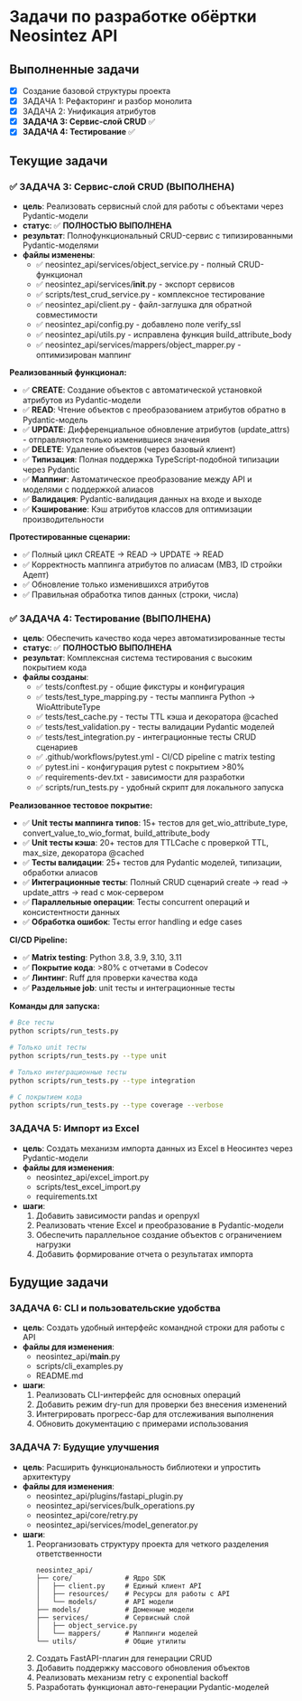 # Задачи по разработке обёртки Neosintez API

## Выполненные задачи
- [x] Создание базовой структуры проекта
- [x] ЗАДАЧА 1: Рефакторинг и разбор монолита
- [x] ЗАДАЧА 2: Унификация атрибутов
- [x] **ЗАДАЧА 3: Сервис-слой CRUD** ✅
- [x] **ЗАДАЧА 4: Тестирование** ✅

## Текущие задачи

### ✅ ЗАДАЧА 3: Сервис-слой CRUD (ВЫПОЛНЕНА)
- **цель**: Реализовать сервисный слой для работы с объектами через Pydantic-модели
- **статус**: ✅ **ПОЛНОСТЬЮ ВЫПОЛНЕНА**
- **результат**: Полнофункциональный CRUD-сервис с типизированными Pydantic-моделями
- **файлы изменены**:
  - ✅ neosintez_api/services/object_service.py - полный CRUD-функционал
  - ✅ neosintez_api/services/__init__.py - экспорт сервисов
  - ✅ scripts/test_crud_service.py - комплексное тестирование
  - ✅ neosintez_api/client.py - файл-заглушка для обратной совместимости
  - ✅ neosintez_api/config.py - добавлено поле verify_ssl
  - ✅ neosintez_api/utils.py - исправлена функция build_attribute_body
  - ✅ neosintez_api/services/mappers/object_mapper.py - оптимизирован маппинг

**Реализованный функционал:**
- ✅ **CREATE**: Создание объектов с автоматической установкой атрибутов из Pydantic-модели
- ✅ **READ**: Чтение объектов с преобразованием атрибутов обратно в Pydantic-модель  
- ✅ **UPDATE**: Дифференциальное обновление атрибутов (update_attrs) - отправляются только изменившиеся значения
- ✅ **DELETE**: Удаление объектов (через базовый клиент)
- ✅ **Типизация**: Полная поддержка TypeScript-подобной типизации через Pydantic
- ✅ **Маппинг**: Автоматическое преобразование между API и моделями с поддержкой алиасов
- ✅ **Валидация**: Pydantic-валидация данных на входе и выходе
- ✅ **Кэширование**: Кэш атрибутов классов для оптимизации производительности

**Протестированные сценарии:**
- ✅ Полный цикл CREATE → READ → UPDATE → READ
- ✅ Корректность маппинга атрибутов по алиасам (МВЗ, ID стройки Адепт)
- ✅ Обновление только изменившихся атрибутов
- ✅ Правильная обработка типов данных (строки, числа)

### ✅ ЗАДАЧА 4: Тестирование (ВЫПОЛНЕНА)
- **цель**: Обеспечить качество кода через автоматизированные тесты
- **статус**: ✅ **ПОЛНОСТЬЮ ВЫПОЛНЕНА**
- **результат**: Комплексная система тестирования с высоким покрытием кода
- **файлы созданы**:
  - ✅ tests/conftest.py - общие фикстуры и конфигурация
  - ✅ tests/test_type_mapping.py - тесты маппинга Python → WioAttributeType
  - ✅ tests/test_cache.py - тесты TTL кэша и декоратора @cached
  - ✅ tests/test_validation.py - тесты валидации Pydantic моделей
  - ✅ tests/test_integration.py - интеграционные тесты CRUD сценариев
  - ✅ .github/workflows/pytest.yml - CI/CD pipeline с matrix testing
  - ✅ pytest.ini - конфигурация pytest с покрытием >80%
  - ✅ requirements-dev.txt - зависимости для разработки
  - ✅ scripts/run_tests.py - удобный скрипт для локального запуска

**Реализованное тестовое покрытие:**
- ✅ **Unit тесты маппинга типов**: 15+ тестов для get_wio_attribute_type, convert_value_to_wio_format, build_attribute_body
- ✅ **Unit тесты кэша**: 20+ тестов для TTLCache с проверкой TTL, max_size, декоратора @cached
- ✅ **Тесты валидации**: 25+ тестов для Pydantic моделей, типизации, обработки алиасов
- ✅ **Интеграционные тесты**: Полный CRUD сценарий create → read → update_attrs → read с мок-сервером
- ✅ **Параллельные операции**: Тесты concurrent операций и консистентности данных
- ✅ **Обработка ошибок**: Тесты error handling и edge cases

**CI/CD Pipeline:**
- ✅ **Matrix testing**: Python 3.8, 3.9, 3.10, 3.11
- ✅ **Покрытие кода**: >80% с отчетами в Codecov
- ✅ **Линтинг**: Ruff для проверки качества кода
- ✅ **Раздельные job**: unit тесты и интеграционные тесты

**Команды для запуска:**
```bash
# Все тесты
python scripts/run_tests.py

# Только unit тесты
python scripts/run_tests.py --type unit

# Только интеграционные тесты  
python scripts/run_tests.py --type integration

# С покрытием кода
python scripts/run_tests.py --type coverage --verbose
```

### ЗАДАЧА 5: Импорт из Excel
- **цель**: Создать механизм импорта данных из Excel в Неосинтез через Pydantic-модели
- **файлы для изменения**:
  - neosintez_api/excel_import.py
  - scripts/test_excel_import.py
  - requirements.txt
- **шаги**:
  1. Добавить зависимости pandas и openpyxl
  2. Реализовать чтение Excel и преобразование в Pydantic-модели
  3. Обеспечить параллельное создание объектов с ограничением нагрузки
  4. Добавить формирование отчета о результатах импорта

## Будущие задачи

### ЗАДАЧА 6: CLI и пользовательские удобства
- **цель**: Создать удобный интерфейс командной строки для работы с API
- **файлы для изменения**:
  - neosintez_api/__main__.py
  - scripts/cli_examples.py
  - README.md
- **шаги**:
  1. Реализовать CLI-интерфейс для основных операций
  2. Добавить режим dry-run для проверки без внесения изменений
  3. Интегрировать прогресс-бар для отслеживания выполнения
  4. Обновить документацию с примерами использования

### ЗАДАЧА 7: Будущие улучшения
- **цель**: Расширить функциональность библиотеки и упростить архитектуру
- **файлы для изменения**:
  - neosintez_api/plugins/fastapi_plugin.py
  - neosintez_api/services/bulk_operations.py
  - neosintez_api/core/retry.py
  - neosintez_api/services/model_generator.py
- **шаги**:
  1. Реорганизовать структуру проекта для четкого разделения ответственности
     ```
     neosintez_api/
     ├── core/             # Ядро SDK
     │   ├── client.py     # Единый клиент API
     │   ├── resources/    # Ресурсы для работы с API
     │   └── models/       # API модели
     ├── models/           # Доменные модели
     ├── services/         # Сервисный слой
     │   ├── object_service.py
     │   └── mappers/      # Маппинги моделей
     └── utils/            # Общие утилиты
     ```
  2. Создать FastAPI-плагин для генерации CRUD
  3. Добавить поддержку массового обновления объектов
  4. Реализовать механизм retry с exponential backoff
  5. Разработать функционал авто-генерации Pydantic-моделей
